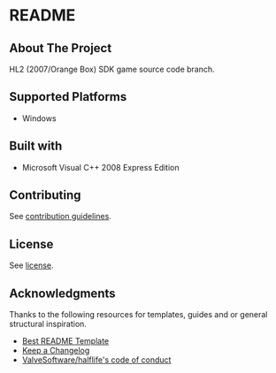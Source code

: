 # README

## About The Project

HL2 (2007/Orange Box) SDK game source code branch.

## Supported Platforms

- Windows

## Built with

- Microsoft Visual C++ 2008 Express Edition

## Contributing

See [contribution guidelines](CONTRIBUTING.md).

## License

See [license](LICENSE.md).

## Acknowledgments

Thanks to the following resources for templates, guides and or general structural inspiration.

- [Best README Template](https://github.com/othneildrew/Best-README-Template)
- [Keep a Changelog](https://keepachangelog.com/)
- [ValveSoftware/halflife's code of conduct](https://github.com/ValveSoftware/halflife?tab=readme-ov-file#conduct)
